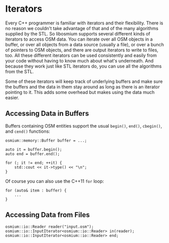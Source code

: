 # Iterators

Every C++ programmer is familiar with iterators and their flexibility. There is
no reason we couldn't take advantage of that and of the many algorithms
supplied by the STL. So libosmium supports several different kinds of
iterators to access OSM data. You can iterate over all OSM objects in a buffer,
or over all objects from a data source (usually a file), or over a bunch of
pointers to OSM objects, and there are output iterators to write to files, too.
All these different iterators can be used consistently and easily from your
code without having to know much about what's underneath. And because they work
just like STL iterators do, you can use all the algorithms from the STL.

Some of these iterators will keep track of underlying buffers and make sure the
buffers and the data in them stay around as long as there is an iterator
pointing to it. This adds some overhead but makes using the data much easier.

## Accessing Data in Buffers

Buffers containing OSM entities support the usual `begin()`, `end()`, `cbegin()`,
and `cend()` functions:

~~~{.cpp}
osmium::memory::Buffer buffer = ...;

auto it = buffer.begin();
auto end = buffer.end();

for (; it != end; ++it) {
    std::cout << it->type() << "\n";
}
~~~

Of course you can also use the C++11 `for` loop:

~~~{.cpp}
for (auto& item : buffer) {
    ...
}
~~~


## Accessing Data from Files

~~~{.cpp}
osmium::io::Reader reader("input.osm");
osmium::io::InputIterator<osmium::io::Reader> in(reader);
osmium::io::InputIterator<osmium::io::Reader> end;
~~~



